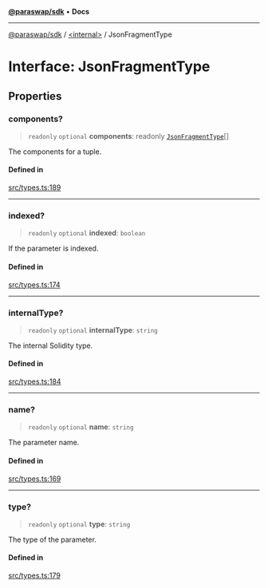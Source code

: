 [**@paraswap/sdk**](../../README.md) • **Docs**

***

[@paraswap/sdk](../../globals.md) / [\<internal\>](../README.md) / JsonFragmentType

# Interface: JsonFragmentType

## Properties

### components?

> `readonly` `optional` **components**: readonly [`JsonFragmentType`](JsonFragmentType.md)[]

The components for a tuple.

#### Defined in

[src/types.ts:189](https://github.com/paraswap/paraswap-sdk/blob/master/src/types.ts#L189)

***

### indexed?

> `readonly` `optional` **indexed**: `boolean`

If the parameter is indexed.

#### Defined in

[src/types.ts:174](https://github.com/paraswap/paraswap-sdk/blob/master/src/types.ts#L174)

***

### internalType?

> `readonly` `optional` **internalType**: `string`

The internal Solidity type.

#### Defined in

[src/types.ts:184](https://github.com/paraswap/paraswap-sdk/blob/master/src/types.ts#L184)

***

### name?

> `readonly` `optional` **name**: `string`

The parameter name.

#### Defined in

[src/types.ts:169](https://github.com/paraswap/paraswap-sdk/blob/master/src/types.ts#L169)

***

### type?

> `readonly` `optional` **type**: `string`

The type of the parameter.

#### Defined in

[src/types.ts:179](https://github.com/paraswap/paraswap-sdk/blob/master/src/types.ts#L179)
